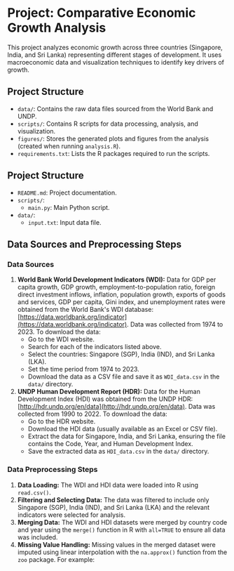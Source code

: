 # Project: Comparative Economic Growth Analysis

This project analyzes economic growth across three countries (Singapore, India, and Sri Lanka) representing different stages of development. It uses macroeconomic data and visualization techniques to identify key drivers of growth.

## Project Structure
*   `data/`: Contains the raw data files sourced from the World Bank and UNDP.
*   `scripts/`: Contains R scripts for data processing, analysis, and visualization.
*   `figures/`: Stores the generated plots and figures from the analysis (created when running `analysis.R`).
*   `requirements.txt`: Lists the R packages required to run the scripts.

## Project Structure

*   `README.md`: Project documentation.
*   `scripts/`:
    *   `main.py`: Main Python script.
*   `data/`:
    *   `input.txt`: Input data file.




## Data Sources and Preprocessing Steps

### Data Sources

1.  **World Bank World Development Indicators (WDI):** Data for GDP per capita growth, GDP growth, employment-to-population ratio, foreign direct investment inflows, inflation, population growth, exports of goods and services, GDP per capita, Gini index, and unemployment rates were obtained from the World Bank's WDI database: [https://data.worldbank.org/indicator](https://data.worldbank.org/indicator). Data was collected from 1974 to 2023. To download the data:
    *   Go to the WDI website.
    *   Search for each of the indicators listed above.
    *   Select the countries: Singapore (SGP), India (IND), and Sri Lanka (LKA).
    *   Set the time period from 1974 to 2023.
    *   Download the data as a CSV file and save it as `WDI_data.csv` in the `data/` directory.
2.  **UNDP Human Development Report (HDR):** Data for the Human Development Index (HDI) was obtained from the UNDP HDR: [http://hdr.undp.org/en/data](http://hdr.undp.org/en/data). Data was collected from 1990 to 2022. To download the data:
    *   Go to the HDR website.
    *   Download the HDI data (usually available as an Excel or CSV file).
    *   Extract the data for Singapore, India, and Sri Lanka, ensuring the file contains the Code, Year, and Human Development Index.
    *   Save the extracted data as `HDI_data.csv` in the `data/` directory.

### Data Preprocessing Steps

1.  **Data Loading:** The WDI and HDI data were loaded into R using `read.csv()`.
2.  **Filtering and Selecting Data:** The data was filtered to include only Singapore (SGP), India (IND), and Sri Lanka (LKA) and the relevant indicators were selected for analysis.
3.  **Merging Data:** The WDI and HDI datasets were merged by country code and year using the `merge()` function in R with `all=TRUE` to ensure all data was included.
4.  **Missing Value Handling:** Missing values in the merged dataset were imputed using linear interpolation with the `na.approx()` function from the `zoo` package. For example:
